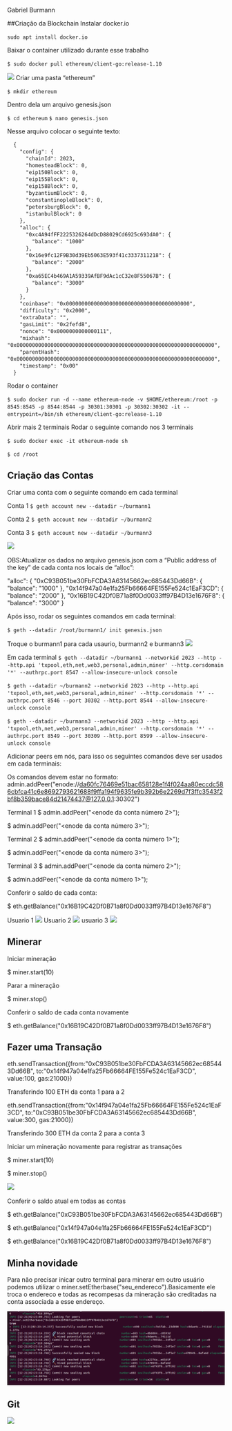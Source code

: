 Gabriel Burmann

##Criação da Blockchain
Instalar docker.io


`sudo apt install docker.io`

Baixar o container utilizado durante esse trabalho

 
`$ sudo docker pull ethereum/client-go:release-1.10`

<img src="./img/image (11).png">
Criar uma pasta “ethereum”


`$ mkdir ethereum`


Dentro dela um arquivo genesis.json


`$ cd ethereum`
`$ nano genesis.json`


Nesse arquivo colocar o seguinte texto:


      {
        "config": {
          "chainId": 2023,
          "homesteadBlock": 0,
          "eip150Block": 0,
          "eip155Block": 0,
          "eip158Block": 0,
          "byzantiumBlock": 0,
          "constantinopleBlock": 0,
          "petersburgBlock": 0,
          "istanbulBlock": 0
        },
        "alloc": {
          "0xc4A94fFF2225326264dDcD88029Cd6925c693dA0": {
            "balance": "1000"
          },
          "0x16e9fc12F9B30d39Eb5063E593f41c3337311218": {
            "balance": "2000"
          },
          "0xa65EC4b469A1A59339AfBF9dAc1cC32e8F55067B": {
            "balance": "3000"
          }
        },
        "coinbase": "0x0000000000000000000000000000000000000000",
        "difficulty": "0x2000",
        "extraData": "",
        "gasLimit": "0x2fefd8",
        "nonce": "0x0000000000000111",
        "mixhash": "0x0000000000000000000000000000000000000000000000000000000000000000",
        "parentHash": "0x0000000000000000000000000000000000000000000000000000000000000000",
        "timestamp": "0x00"
      }


Rodar o container


`$ sudo docker run -d --name ethereum-node -v $HOME/ethereum:/root -p 8545:8545 -p 8544:8544 -p 30301:30301 -p 30302:30302 -it --entrypoint=/bin/sh ethereum/client-go:release-1.10`


Abrir mais 2 terminais
Rodar o seguinte comando nos 3 terminais


`$ sudo docker exec -it ethereum-node sh`

`$ cd /root`


## Criação das Contas
Criar uma conta com o seguinte comando em cada terminal 

Conta 1
`$ geth account new --datadir ~/burmann1`


Conta 2
`$ geth account new --datadir ~/burmann2`


Conta 3
`$ geth account new --datadir ~/burmann3`
  
<img src="./img/Image (12).png">

OBS:Atualizar os dados no arquivo genesis.json com a “Public address of the key” de cada conta nos locais de “alloc”: 

"alloc": {
      "0xC93B051be30FbFCDA3A63145662ec685443Dd66B": {
        "balance": "1000"
      },
      "0x14f947a04e1fa25Fb66664FE155Fe524c1EaF3CD": {
        "balance": "2000"
      },
      "0x16B19C42Df0B71a8f0Dd0033ff97B4D13e1676F8": {
        "balance": "3000"
      }


Após isso, rodar os seguintes comandos em cada terminal:


`$ geth --datadir /root/burmann1/ init genesis.json`

Troque o burmann1 para cada usaurio, burmann2 e burmann3
<img src="./img/image (13).png">

Em cada terminal
`$ geth --datadir ~/burmann1 --networkid 2023 --http --http.api 'txpool,eth,net,web3,personal,admin,miner' --http.corsdomain '*' --authrpc.port 8547 --allow-insecure-unlock console`


`$ geth --datadir ~/burmann2 --networkid 2023 --http --http.api 'txpool,eth,net,web3,personal,admin,miner' --http.corsdomain '*' --authrpc.port 8546 --port 30302 --http.port 8544 --allow-insecure-unlock console`


`$ geth --datadir ~/burmann3 --networkid 2023 --http --http.api 'txpool,eth,net,web3,personal,admin,miner' --http.corsdomain '*' --authrpc.port 8549 --port 30309 --http.port 8599 --allow-insecure-unlock console`


Adicionar peers em nós, para isso os seguintes comandos deve ser usados em cada terminais:


Os comandos devem estar no formato: 
admin.addPeer("enode://da60fc76469e51bac658128e1f4f024aa80eccdc586cbfca41c6e8692793621688f9ffa194f9635fe9b392b6e2269d7f3ffc3543f2bf8b359bace84d21474437@127.0.0.1:30302")

Terminal 1
$ admin.addPeer("<enode da conta número 2>");

$ admin.addPeer("<enode da conta número 3>");


Terminal 2
$ admin.addPeer("<enode da conta número 1>");

$ admin.addPeer("<enode da conta número 3>");


Terminal 3
$ admin.addPeer("<enode da conta número 2>");

$ admin.addPeer("<enode da conta número 1>");


Conferir o saldo de cada conta:


$ eth.getBalance("0x16B19C42Df0B71a8f0Dd0033ff97B4D13e1676F8")

Usuario 1
<img src="./img/image (14).png">
Usuario 2 
<img src="./img/image (15).png">
usuario 3
<img src="./img/image (16).png">
## Minerar
Iniciar mineração

$ miner.start(10)

Parar a mineração

$ miner.stop()


Conferir o saldo de cada conta novamente

$ eth.getBalance("0x16B19C42Df0B71a8f0Dd0033ff97B4D13e1676F8")


## Fazer uma Transação

eth.sendTransaction({from:"0xC93B051be30FbFCDA3A63145662ec685443Dd66B", to:"0x14f947a04e1fa25Fb66664FE155Fe524c1EaF3CD", value:100, gas:21000})

Transferindo 100 ETH da conta 1 para a 2

eth.sendTransaction({from:"0x14f947a04e1fa25Fb66664FE155Fe524c1EaF3CD", to:"0xC93B051be30FbFCDA3A63145662ec685443Dd66B", value:300, gas:21000})

Transferindo 300 ETH da conta 2 para a conta 3

Iniciar um mineração novamente para registrar as transações


$ miner.start(10)

$ miner.stop()

<img src="./img/image 20.png">

Conferir o saldo atual em todas as contas

$ eth.getBalance("0xC93B051be30FbFCDA3A63145662ec685443Dd66B")

$ eth.getBalance("0x14f947a04e1fa25Fb66664FE155Fe524c1EaF3CD")

$ eth.getBalance("0x16B19C42Df0B71a8f0Dd0033ff97B4D13e1676F8")


## Minha novidade
Para não precisar inicar outro terminal para minerar em outro usuário podemos utilizar o 
  miner.setEtherbase("seu_endereco").Basicamente ele troca o endereco e todas as recompesas da mineração são creditadas na conta associada a esse endereço.
  
<img src="./img/novidade.png">

## Git

<img src="./img/git.png"/>
